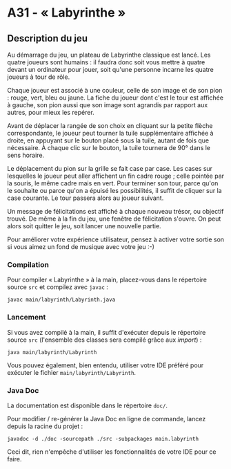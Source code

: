 # A31 - « Labyrinthe »

## Description du jeu

Au démarrage du jeu, un plateau de Labyrinthe classique est lancé. Les quatre joueurs sont humains : il faudra donc soit vous mettre à quatre devant un ordinateur pour jouer, soit qu'une personne incarne les quatre joueurs à tour de rôle.

Chaque joueur est associé à une couleur, celle de son image et de son pion : rouge, vert, bleu ou jaune. La fiche du joueur dont c'est le tour est affichée à gauche, son pion aussi que son image sont agrandis par rapport aux autres, pour mieux les repérer.

Avant de déplacer la rangée de son choix en cliquant sur la petite flèche correspondante, le joueur peut tourner la tuile supplémentaire affichée à droite, en appuyant sur le bouton placé sous la tuile, autant de fois que nécessaire. À chaque clic sur le bouton, la tuile tournera de 90° dans le sens horaire.

Le déplacement du pion sur la grille se fait case par case. Les cases sur lesquelles le joueur peut aller affichent un fin cadre rouge ; celle pointée par la souris, le même cadre mais en vert. Pour terminer son tour, parce qu'on le souhaite ou parce qu'on a épuisé les possibilités, il suffit de cliquer sur la case courante. Le tour passera alors au joueur suivant.

Un message de félicitations est affiché à chaque nouveau trésor, ou objectif trouvé. De même à la fin du jeu, une fenêtre de félicitation s'ouvre. On peut alors soit quitter le jeu, soit lancer une nouvelle partie.

Pour améliorer votre expérience utilisateur, pensez à activer votre sortie son si vous aimez un fond de musique avec votre jeu :-)

###  Compilation

Pour compiler « Labyrinthe » à la main, placez-vous dans le répertoire source `src` et compilez avec `javac` :

```
javac main/labyrinth/Labyrinth.java
```

### Lancement

Si vous avez compilé à la main, il suffit d'exécuter depuis le répertoire source `src` (l'ensemble des classes sera compilé grâce aux _import_) :

```aiignore
java main/labyrinth/Labyrinth
```

Vous pouvez également, bien entendu, utiliser votre IDE préféré pour exécuter le fichier `main/labyrinth/Labyrinth`.

### Java Doc

La documentation est disponible dans le répertoire `doc/`.

Pour modifier / re-générer la Java Doc en ligne de commande, lancez depuis la racine du projet :

```aiignore
javadoc -d ./doc -sourcepath ./src -subpackages main.labyrinth
```

Ceci dit, rien n'empêche d'utiliser les fonctionnalités de votre IDE pour ce faire.
